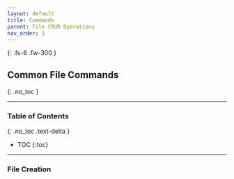 ```yaml
---
layout: default
title: Commands
parent: File CRUD Operations
nav_order: 1
---
```


{: .fs-6 .fw-300 }

## Common File Commands
{: .no_toc }

---

### Table of Contents
{: .no_toc .text-delta }
* TOC
{:toc}

---

### File Creation

